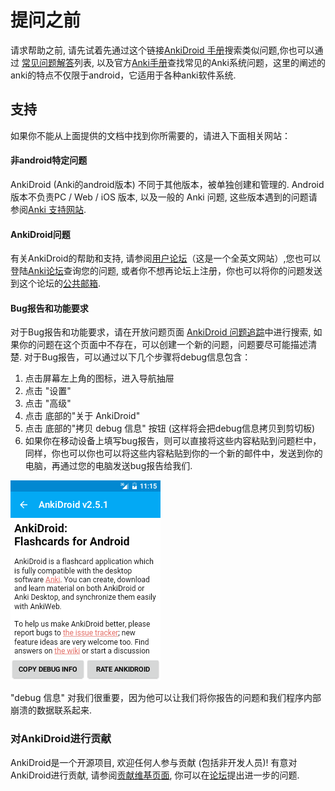 # 提问之前

请求帮助之前, 请先试着先通过这个链接[AnkiDroid 手册]([介绍](介绍.md))搜索类似问题,你也可以通过 [常见问题解答](https://github.com/ankidroid/Anki-Android/wiki/FAQ)列表, 以及官方[Anki手册](https://docs.ankiweb.net)查找常见的Anki系统问题，这里的阐述的anki的特点不仅限于android，它适用于各种anki软件系统.

## 支持
如果你不能从上面提供的文档中找到你所需要的，请进入下面相关网站：

#### 非android特定问题
AnkiDroid (Anki的android版本) 不同于其他版本，被单独创建和管理的. Android版本不负责PC / Web / iOS 版本, 以及一般的 Anki 问题, 这些版本遇到的问题请参阅[Anki 支持网站](https://forums.ankiweb.net).

#### AnkiDroid问题
有关AnkiDroid的帮助和支持, 请参阅[用户论坛](https://groups.google.com/g/anki-android)（这是一个全英文网站）,您也可以登陆[Anki论坛](https://forums.ankiweb.net)查询您的问题, 或者你不想再论坛上注册，你也可以将你的问题发送到这个论坛的[公共邮箱](mailto:public-forum@ankidroid.org).

#### Bug报告和功能要求
对于Bug报告和功能要求，请在开放问题页面 [AnkiDroid 问题追踪](https://github.com/ankidroid/Anki-Android/issues)中进行搜索, 
如果你的问题在这个页面中不存在，可以创建一个新的问题，问题要尽可能描述清楚.
对于Bug报告，可以通过以下几个步骤将debug信息包含： 

1. 点击屏幕左上角的图标，进入导航抽屉
2. 点击 "设置"
3. 点击 "高级"
4. 点击 底部的"关于 AnkiDroid" 
5. 点击 底部的"拷贝 debug 信息" 按钮 (这样将会把debug信息拷贝到剪切板)
6. 如果你在移动设备上填写bug报告，则可以直接将这些内容粘贴到问题栏中，同样，你也可以你也可以将这些内容粘贴到你的一个新的邮件中，发送到你的电脑，再通过您的电脑发送bug报告给我们.

![DebugInfo.png](img/DebugInfo.png)

"debug 信息" 对我们很重要，因为他可以让我们将你报告的问题和我们程序内部崩溃的数据联系起来.

### 对AnkiDroid进行贡献
AnkiDroid是一个开源项目, 欢迎任何人参与贡献 (包括非开发人员)! 有意对AnkiDroid进行贡献, 请参阅[贡献维基页面](https://github.com/ankidroid/Anki-Android/wiki/Contributing), 你可以在[论坛](https://groups.google.com/g/anki-android)提出进一步的问题.
